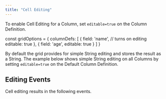 ```yaml
---
title: "Cell Editing"
---
```


To enable Cell Editing for a Column, set `editable=true` on the Column Definition.

<snippet spaceBetweenProperties="true">
const gridOptions = {
    columnDefs: [
        {
            field: 'name',
            // turns on editing
            editable: true
        },
        {
            field: 'age',
            editable: true
        }
    ]
}
</snippet>

By default the grid provides for simple String editing and stores the result as a String. The example below shows simple String editing on all Columns by setting `editable=true` on the Default Column Definition.

<grid-example title='Simple Cell Editing' name='simple-editing' type='generated'></grid-example>

## Editing Events

Cell editing results in the following events.

<api-documentation source='grid-events/events.json' section='editing' names='["cellValueChanged","cellEditingStarted","cellEditingStopped","rowEditingStarted","rowEditingStopped","cellEditRequest"]' config='{"overrideBottomMargin":"0rem", "hideMore":false}'></api-documentation>

